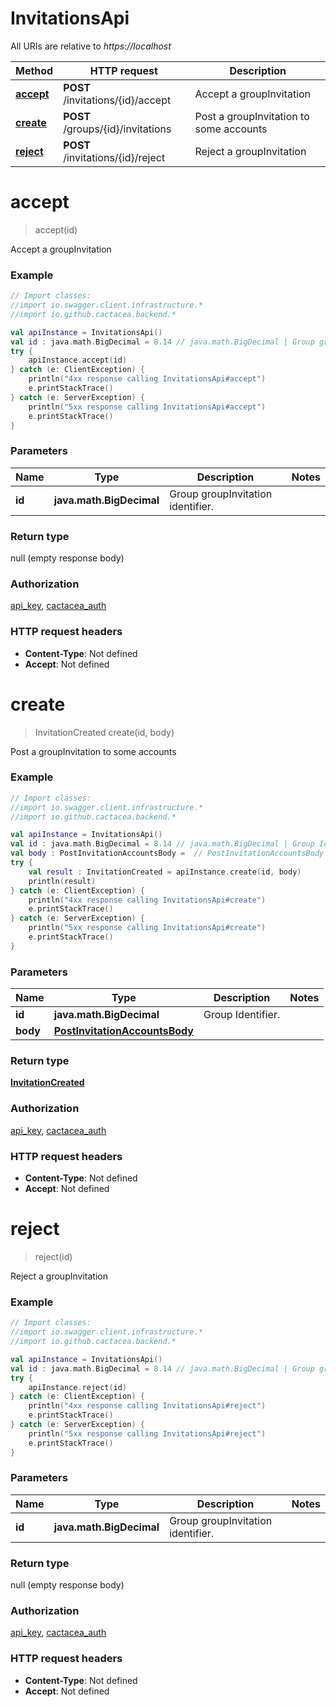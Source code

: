 # InvitationsApi

All URIs are relative to *https://localhost*

Method | HTTP request | Description
------------- | ------------- | -------------
[**accept**](InvitationsApi.md#accept) | **POST** /invitations/{id}/accept | Accept a groupInvitation
[**create**](InvitationsApi.md#create) | **POST** /groups/{id}/invitations | Post a groupInvitation to some accounts
[**reject**](InvitationsApi.md#reject) | **POST** /invitations/{id}/reject | Reject a groupInvitation


<a name="accept"></a>
# **accept**
> accept(id)

Accept a groupInvitation

### Example
```kotlin
// Import classes:
//import io.swagger.client.infrastructure.*
//import io.github.cactacea.backend.*

val apiInstance = InvitationsApi()
val id : java.math.BigDecimal = 8.14 // java.math.BigDecimal | Group groupInvitation identifier.
try {
    apiInstance.accept(id)
} catch (e: ClientException) {
    println("4xx response calling InvitationsApi#accept")
    e.printStackTrace()
} catch (e: ServerException) {
    println("5xx response calling InvitationsApi#accept")
    e.printStackTrace()
}
```

### Parameters

Name | Type | Description  | Notes
------------- | ------------- | ------------- | -------------
 **id** | **java.math.BigDecimal**| Group groupInvitation identifier. |

### Return type

null (empty response body)

### Authorization

[api_key](../README.md#api_key), [cactacea_auth](../README.md#cactacea_auth)

### HTTP request headers

 - **Content-Type**: Not defined
 - **Accept**: Not defined

<a name="create"></a>
# **create**
> InvitationCreated create(id, body)

Post a groupInvitation to some accounts

### Example
```kotlin
// Import classes:
//import io.swagger.client.infrastructure.*
//import io.github.cactacea.backend.*

val apiInstance = InvitationsApi()
val id : java.math.BigDecimal = 8.14 // java.math.BigDecimal | Group Identifier.
val body : PostInvitationAccountsBody =  // PostInvitationAccountsBody | 
try {
    val result : InvitationCreated = apiInstance.create(id, body)
    println(result)
} catch (e: ClientException) {
    println("4xx response calling InvitationsApi#create")
    e.printStackTrace()
} catch (e: ServerException) {
    println("5xx response calling InvitationsApi#create")
    e.printStackTrace()
}
```

### Parameters

Name | Type | Description  | Notes
------------- | ------------- | ------------- | -------------
 **id** | **java.math.BigDecimal**| Group Identifier. |
 **body** | [**PostInvitationAccountsBody**](PostInvitationAccountsBody.md)|  |

### Return type

[**InvitationCreated**](InvitationCreated.md)

### Authorization

[api_key](../README.md#api_key), [cactacea_auth](../README.md#cactacea_auth)

### HTTP request headers

 - **Content-Type**: Not defined
 - **Accept**: Not defined

<a name="reject"></a>
# **reject**
> reject(id)

Reject a groupInvitation

### Example
```kotlin
// Import classes:
//import io.swagger.client.infrastructure.*
//import io.github.cactacea.backend.*

val apiInstance = InvitationsApi()
val id : java.math.BigDecimal = 8.14 // java.math.BigDecimal | Group groupInvitation identifier.
try {
    apiInstance.reject(id)
} catch (e: ClientException) {
    println("4xx response calling InvitationsApi#reject")
    e.printStackTrace()
} catch (e: ServerException) {
    println("5xx response calling InvitationsApi#reject")
    e.printStackTrace()
}
```

### Parameters

Name | Type | Description  | Notes
------------- | ------------- | ------------- | -------------
 **id** | **java.math.BigDecimal**| Group groupInvitation identifier. |

### Return type

null (empty response body)

### Authorization

[api_key](../README.md#api_key), [cactacea_auth](../README.md#cactacea_auth)

### HTTP request headers

 - **Content-Type**: Not defined
 - **Accept**: Not defined

